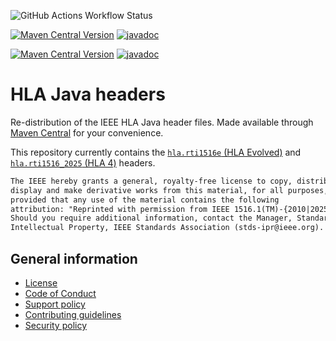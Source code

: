 ![GitHub Actions Workflow Status](https://img.shields.io/github/actions/workflow/status/TNO-MST/hla-java-api/build-publish-jar.yaml?branch=main&label=build&event=push)

[![Maven Central Version](https://img.shields.io/maven-central/v/nl.tno/rti1516e?label=maven-central-rti1516e)](https://central.sonatype.com/artifact/nl.tno/rti1516e)
[![javadoc](https://javadoc.io/badge2/nl.tno/oorti/javadoc.svg)](https://javadoc.io/doc/nl.tno/rti1516e) 

[![Maven Central Version](https://img.shields.io/maven-central/v/nl.tno/rti1516_2025?label=maven-central-rti1516_2025)](https://central.sonatype.com/artifact/nl.tno/rti1516_2025)
[![javadoc](https://javadoc.io/badge2/nl.tno/oorti/javadoc.svg)](https://javadoc.io/doc/nl.tno/rti1516_2025) 

# HLA Java headers

Re-distribution of the IEEE HLA Java header files.
Made available through [Maven Central](https://central.sonatype.com/namespace/nl.tno) for your convenience.

This repository currently contains the [`hla.rti1516e` (HLA Evolved)](https://standards.ieee.org/wp-content/uploads/import/download/1516.1-2010_downloads.zip) and [`hla.rti1516_2025` (HLA 4)](https://standards.ieee.org/wp-content/uploads/2025/08/1516.1-2025_downloads.zip) headers.

```txt
The IEEE hereby grants a general, royalty-free license to copy, distribute,
display and make derivative works from this material, for all purposes,
provided that any use of the material contains the following
attribution: "Reprinted with permission from IEEE 1516.1(TM)-{2010|2025}".
Should you require additional information, contact the Manager, Standards
Intellectual Property, IEEE Standards Association (stds-ipr@ieee.org).
```

## General information

- [License](LICENSE)
- [Code of Conduct](https://github.com/TNO-MST/.github/blob/main/CODE_OF_CONDUCT.md)
- [Support policy](https://github.com/TNO-MST/.github/blob/main/SUPPORT.md)
- [Contributing guidelines](https://github.com/TNO-MST/.github/blob/main/CONTRIBUTING.md)
- [Security policy](https://github.com/TNO-MST/.github/blob/main/SECURITY.md)
